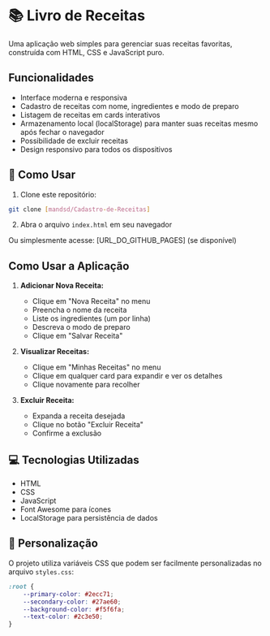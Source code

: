 # 📚 Livro de Receitas

Uma aplicação web simples para gerenciar suas receitas favoritas, construída com HTML, CSS e JavaScript puro.

##  Funcionalidades

-  Interface moderna e responsiva
-  Cadastro de receitas com nome, ingredientes e modo de preparo
-  Listagem de receitas em cards interativos
-  Armazenamento local (localStorage) para manter suas receitas mesmo após fechar o navegador
-  Possibilidade de excluir receitas
-  Design responsivo para todos os dispositivos

## 🚀 Como Usar

1. Clone este repositório:
```bash
git clone [mandsd/Cadastro-de-Receitas]
```

2. Abra o arquivo `index.html` em seu navegador

Ou simplesmente acesse: [URL_DO_GITHUB_PAGES] (se disponível)

##  Como Usar a Aplicação

1. **Adicionar Nova Receita:**
   - Clique em "Nova Receita" no menu
   - Preencha o nome da receita
   - Liste os ingredientes (um por linha)
   - Descreva o modo de preparo
   - Clique em "Salvar Receita"

2. **Visualizar Receitas:**
   - Clique em "Minhas Receitas" no menu
   - Clique em qualquer card para expandir e ver os detalhes
   - Clique novamente para recolher

3. **Excluir Receita:**
   - Expanda a receita desejada
   - Clique no botão "Excluir Receita"
   - Confirme a exclusão

## 💻 Tecnologias Utilizadas

- HTML
- CSS
- JavaScript 
- Font Awesome para ícones
- LocalStorage para persistência de dados

## 🎨 Personalização

O projeto utiliza variáveis CSS que podem ser facilmente personalizadas no arquivo `styles.css`:

```css
:root {
    --primary-color: #2ecc71;
    --secondary-color: #27ae60;
    --background-color: #f5f6fa;
    --text-color: #2c3e50;
}
```

